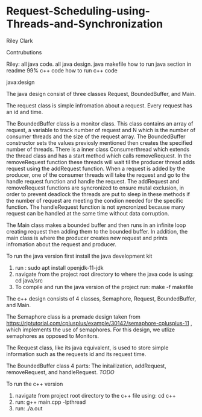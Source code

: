 # Request-Scheduling-using-Threads-and-Synchronization

Riley Clark



Contrubutions 

Riley: 
all java code.
all java design.
java makefile 
how to run java section in readme 
99% c++ code
how to run c++ code 

java:design

The java design consist of three classes Request, BoundedBuffer, and Main. 

The request class is simple infromation about a request. Every request has an id and time.

The BoundedBuffer class is a monitor class. This class contains an array of request, a variable to track number of request and N which is the number of consumer threads and the size of the request array. The BoundedBuffer constructor sets the values previosly mentioned then creates the specified number of threads. There is a inner class Consumerthread which extends the thread class and has a start method which calls removeRequest. In the removeRequest function these threads will wait til the producer thread adds request using the addRequest function. When a request is added by the producer, one of the consumer threads will take the request and go to the handle request function and handle the request. The addRequest and removeRequest functions are syncronized to ensure mutal exclusion, in order to prevent deadlock the threads are put to sleep in these methods if the number of request are meeting the condion needed for the specific function. The handleRequest function is not syncronized because many request can be handled at the same time without data corruption. 

The Main class makes a bounded buffer and then runs in an infinite loop creating request then adding them to the bounded buffer. In addition, the main class is where the producer creates new request and prints infromation about the request and producer.

To run the java version first install the java development kit
1. run : sudo apt install openjdk-11-jdk
2. navigate from the project root directory to where the java code is using: cd java/src 
3. To compile and run the java version of the project run: make -f makefile 


The c++ design consists of 4 classes, Semaphore, Request, BoundedBuffer, and Main.

The Semaphore class is a premade design taken from https://riptutorial.com/cplusplus/example/30142/semaphore-cplusplus-11 , which implements the use of semaphores. For this design, we utlize semaphores as opposed to Monitors.

The Request class, like its java equivalent, is used to store simple information such as the requests id and its request time.

The BoundedBuffer class 4 parts: The initailization, addRequest, removeRequest, and handleRequest. *TODO*

To run the c++ version 
1. navigate from project root directory to the c++ file using: cd c++
2. run: g++ main.cpp -lpthread
3. run: ./a.out
